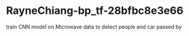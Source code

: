 # RayneChiang-bp_tf-28bfbc8e3e66

train CNN model on Microwave data to detect people and car passed by
